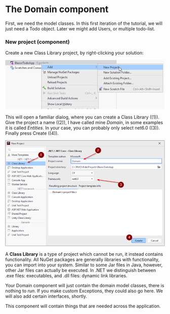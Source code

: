 # The Domain component
First, we need the model classes. 
In this first iteration of the tutorial, we will just need a Todo object. Later we might add Users, or multiple todo-list.

### New project (component)
Create a new Class Library project, by right-clicking your solution:

![img.png](Resources/CreateLibrary1.png)

This will open a familiar dialog, where you can create a Class Library ((1)). 
Give the project a name ((2)), I have called mine *Domain*, in some examples it is called *Entities*. 
In your case, you can probably only select net6.0 ((3)). Finally press Create ((4)).

![img.png](Resources/img.png)

A **Class Library** is a type of project which cannot be run, it instead contains functionality. 
All NuGet packages are generally libraries with functionality, you can import into your system. 
Similar to some Jar files in Java, however, other Jar files can actually be executed. In .NET we distinguish between .exe files: executables, and .dll files: dynamic link libraries.

Your Domain component will just contain the domain model classes, there is nothing to *run*. 
If you make custom Exceptions, they could also go here. We will also add certain interfaces, shortly.

This component will contain things that are needed across the application.